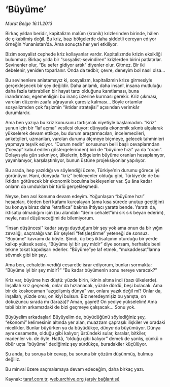 # ‘Büyüme’

*Murat Belge 16.11.2013*

<div class="yazi"><p>Birkaç yıldan beridir, kapitalizm malûm (kronik) krizlerinden birinde, hâlen de çıkabilmiş değil. Bu kriz, bazı bölgelerde daha şiddetli cereyan ediyor  örneğin Yunanistan’da. Ama sonuçta her yeri etkiliyor.</p>
<p>Bizim sosyalist cephede kriz kollayanlar vardır. Kapitalizmde krizin eksikliği bulunmaz. Birkaç yılda bir “sosyalist-sevindiren” krizlerden birini patlatırlar. Sevinenler olur, “Bu sefer gidiyor artık” diyenler olur. Gitmez. Bir iki debelenir, yeniden toparlanır. Onda da tedbir, çevre, deneyim bol nasıl olsa...</p>
<p>Bu sevinenlere anlatamayız ki, sosyalizm, kapitalizmin krize girmesiyle gerçekleşecek bir şey değildir. Daha anlamlı, daha insanî, insana mutluluğu daha fazla tattırabilen bir hayat tarzı olduğunu kanıtlaması, buna inandırması, egemenliğini bu inanç üzerine kurması gerekir. Kriz çıkması, varolan düzenin zaafa uğrayarak çaresiz kalması... Böyle ortamlar sosyalizmden çok faşizmin “iktidar stratejisi” açısından verimkâr durumlardır. </p>
<p>Ama ben yazıya bu kriz konusunu tartışmak niyetiyle başlamadım. “Kriz” şunun için bir “laf açma” vesilesi oluyor: dünyada ekonomik sıkıntı alçalarak yükselerek devam ettikçe, bu durum araştırmacıları, incelemecileri, anketçileri, uzmanları, varolan durumu ölçmeye biçmeye, gelecek tahminleri yapmaya teşvik ediyor. “Durum nedir” sorusunun belli başlı cevaplarından (“cevap” kabul edilen göstergelerinden) biri de “büyüme hızı” ya da “oranı”. Dolayısıyla gün sekmiyor, ülkelerin, bölgelerin büyüme oranları hesaplanıyor, yayımlanıyor, karşılaştırılıyor, bunun üstüne projeksiyonlar yapılıyor.</p>
<p>Bu arada, hep yazıldığı ve söylendiği üzere, Türkiye’nin durumu görece iyi görünüyor. Hani, dünyada “kriz” bekleyenler olduğu gibi, Türkiye’de de bu iktidarı götürecek bir ekonomik bozulma bekleyenler var. Şu âna kadar onların da umdukları bir türlü gerçekleşmedi.</p>
<p>Neyse, ben asıl konuma devam edeyim. Yoğunlaşan “büyüme hızı” hesapları, öteden beri kafamı kurcalayan (ama kısa sürede unutup geçtiğim) bu konuya biraz daha “etraflıca” bakma ihtiyacı yarattı bende. Yarattı da, iktisatçı olmadığım için (bu alandaki “derin cehalet”imi sık sık beyan ederim), neyle, nasıl düşüneceğimi de bilemiyorum.</p>
<p>“İnsan düşüncesi” kadar saygı duyduğum bir şey yok ama onun da bir yığın zırvalığı, saçmalığı var. Bir şeyleri “fetişleştirme” yeteneği de sonsuz. “Büyüme” kavramı da böyle. Şimdi, üç beş iktisatçının oturduğu bir yerde kalkıp yüksek sesle, “Büyüme iyi bir şey midir” diye sorsam, herhalde beni tekme tokat kapıdışarı ederler. “Büyüme”ye laf etmek, “mukaddesat”larına sövmek gibi bir şey.</p>
<p>Ama ben, cehaletin verdiği cesaretle israr ediyorum, bunları sormakta: “Büyüme iyi bir şey midir?” “Bu kadar büyümenin sonu nereye varacak?”</p>
<p>Kriz var, büyüme hızı düştü: yüzde birin, ikinin altına indi (bazı ülkelerde). İnşallah kriz geçecek, onlar da hızlanacak, yüzde dördü, beşi bulacak. Ama bir de koskocaman “azgelişmiş dünya” var, onlara yazık değil mi? Onlar da, inşallah, yüzde onu, on ikiyi bulsun. Biz neredeymişiz bu yarışta, on dokuzuncu sırada mı (faraza)? Aman, gayret! On yediye yükselelim! Ama tabii bizim arkamızdaki de bizi geçmeye çalışacak... Sonu yok.</p>
<p>Büyüyelim arkadaşlar! Büyüyelim de, büyüdüğünü söylediğiniz şey, “ekonomi” kelimesinin altında yer alan, muazzam çapraşık ilişkiler ve oradaki nicelikler. Bunlar büyürken ya da büyüdükçe, <i>dünya</i> da büyümüyor. Dünya aynı cesamette, olduğu gibi kalıyor; üstündeki sular, karalar, bitkiler, madenler vb. de öyle. Hattâ, “olduğu gibi kalıyor” demek de yanlış, çünkü o öbür uçta “büyüme” dediğimiz şey sürdükçe, buradakiler küçülüyor.</p>
<p>Şu anda, bu soruya bir cevap, bu soruna bir çözüm düşünmüş, bulmuş değiliz. </p>
<p>Bu minval üzere saçmalamaya devam edeceğim, daha birkaç yazı.</p>
</div>

Kaynak: [taraf.com.tr](http://www.taraf.com.tr:80/murat-belge/makale-buyume.htm), [web.archive.org (arşiv bağlantısı)](http://web.archive.org/web/20131118011025/http://www.taraf.com.tr:80/murat-belge/makale-buyume.htm)
